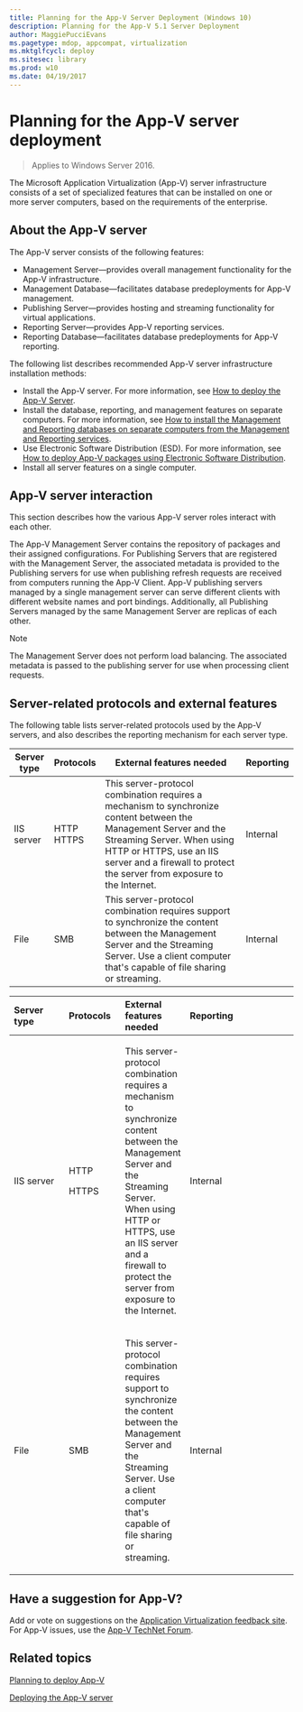 ```yaml
---
title: Planning for the App-V Server Deployment (Windows 10)
description: Planning for the App-V 5.1 Server Deployment
author: MaggiePucciEvans
ms.pagetype: mdop, appcompat, virtualization
ms.mktglfcycl: deploy
ms.sitesec: library
ms.prod: w10
ms.date: 04/19/2017
---
```

# Planning for the App-V server deployment

>Applies to Windows Server 2016.

The Microsoft Application Virtualization (App-V) server infrastructure consists of a set of specialized features that can be installed on one or more server computers, based on the requirements of the enterprise.

## About the App-V server

The App-V server consists of the following features:

* Management Server—provides overall management functionality for the App-V infrastructure.
* Management Database—facilitates database predeployments for App-V management.
* Publishing Server—provides hosting and streaming functionality for virtual applications.
* Reporting Server—provides App-V reporting services.
* Reporting Database—facilitates database predeployments for App-V reporting.

The following list describes recommended App-V server infrastructure installation methods:

* Install the App-V server. For more information, see [How to deploy the App-V Server](appv-deploy-the-appv-server.md).
* Install the database, reporting, and management features on separate computers. For more information, see [How to install the Management and Reporting databases on separate computers from the Management and Reporting services](appv-install-the-management-and-reporting-databases-on-separate-computers.md).
* Use Electronic Software Distribution (ESD). For more information, see [How to deploy App-V packages using Electronic Software Distribution](appv-deploy-appv-packages-with-electronic-software-distribution-solutions.md).
* Install all server features on a single computer.

## App-V server interaction

This section describes how the various App-V server roles interact with each other.

The App-V Management Server contains the repository of packages and their assigned configurations. For Publishing Servers that are registered with the Management Server, the associated metadata is provided to the Publishing servers for use when publishing refresh requests are received from computers running the App-V Client. App-V publishing servers managed by a single management server can serve different clients with different website names and port bindings. Additionally, all Publishing Servers managed by the same Management Server are replicas of each other.

>[!NOTE]
>The Management Server does not perform load balancing. The associated metadata is passed to the publishing server for use when processing client requests.

## Server-related protocols and external features

The following table lists server-related protocols used by the App-V servers, and also describes the reporting mechanism for each server type.

|Server type|Protocols|External features needed|Reporting|
|---|---|---|---|
|IIS server|HTTP<br>HTTPS|This server-protocol combination requires a mechanism to synchronize content between the Management Server and the Streaming Server. When using HTTP or HTTPS, use an IIS server and a firewall to protect the server from exposure to the Internet.|Internal|
|File|SMB|This server-protocol combination requires support to synchronize the content between the Management Server and the Streaming Server. Use a client computer that's capable of file sharing or streaming.|Internal|

<table>
<colgroup>
<col width="20%" />
<col width="20%" />
<col width="20%" />
<col width="20%" />
<col width="20%" />
</colgroup>
<thead>
<tr class="header">
<th align="left">Server type</th>
<th align="left">Protocols</th>
<th align="left">External features needed</th>
<th align="left">Reporting</th>
<th align="left"></th>
</tr>
</thead>
<tbody>
<tr class="odd">
<td align="left"><p>IIS server</p></td>
<td align="left"><p>HTTP</p>
<p>HTTPS</p></td>
<td align="left"><p>This server-protocol combination requires a mechanism to synchronize content between the Management Server and the Streaming Server. When using HTTP or HTTPS, use an IIS server and a firewall to protect the server from exposure to the Internet.</p></td>
<td align="left"><p>Internal</p></td>
<td align="left"></td>
</tr>
<tr class="even">
<td align="left"><p>File</p></td>
<td align="left"><p>SMB</p></td>
<td align="left"><p>This server-protocol combination requires support to synchronize the content between the Management Server and the Streaming Server. Use a client computer that's capable of file sharing or streaming.</p></td>
<td align="left"><p>Internal</p></td>
<td align="left"></td>
</tr>
</tbody>
</table>

## Have a suggestion for App-V?

Add or vote on suggestions on the [Application Virtualization feedback site](http://appv.uservoice.com/forums/280448-microsoft-application-virtualization).<br>For App-V issues, use the [App-V TechNet Forum](https://social.technet.microsoft.com/Forums/en-US/home?forum=mdopappv).

## Related topics

[Planning to deploy App-V](appv-planning-to-deploy-appv.md)

[Deploying the App-V server](appv-deploying-the-appv-server.md)
